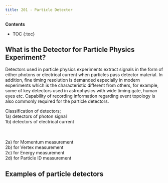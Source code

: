 ```yaml
---
title: 201 - Particle Detector  
---
```


**Contents**
* TOC
{:toc}

## What is the Detector for Particle Physics Experiment? 
Detectors used in particle physics experiments extract signals in the 
form of either photons or electrical current when particles pass detector material. In addition, fine timing resolution is demanded especially in modern experiments which is the characteristic different from others, for example,  some of key detectors used in astrophysics with wide timing gate, human eyes etc. Capability of recording information regarding event topology is also commonly required for the particle detectors. 

Classification of detectors;    <br>
1a) detectors of photon signal  <br>
1b) detectors of electrical current  <br>  
<br>

2a) for Momentum measurement <br>
2b) for Vertex measurement  <br>
2c) for Energy measurement  <br>
2d) for Particle ID measurement <br>  


## Examples of particle detectors


